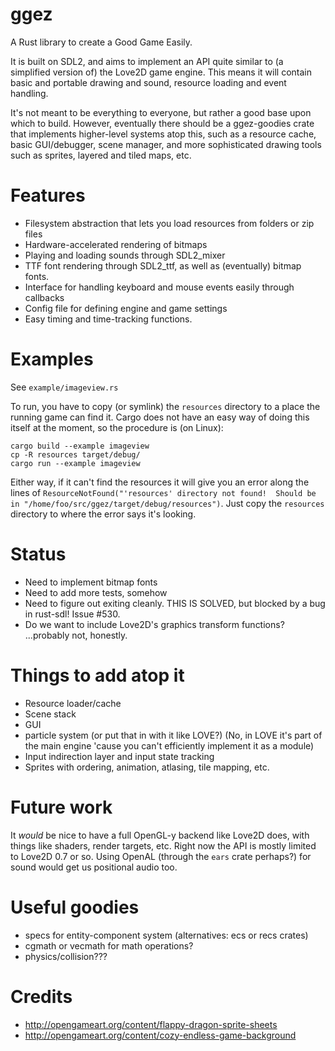 # ggez

A Rust library to create a Good Game Easily.

It is built on SDL2, and aims to implement an API quite similar to (a simplified version of) the Love2D game
engine.  This means it will contain basic and portable drawing and sound, resource loading and event handling.

It's not meant to be everything to everyone, but rather a good base upon which to build.  However, eventually
there should be a ggez-goodies crate that implements higher-level systems atop this, such as a resource cache,
basic GUI/debugger, scene manager, and more sophisticated drawing tools such as sprites, layered and tiled maps,
etc.


# Features

* Filesystem abstraction that lets you load resources from folders or zip files
* Hardware-accelerated rendering of bitmaps
* Playing and loading sounds through SDL2_mixer
* TTF font rendering through SDL2_ttf, as well as (eventually) bitmap fonts.
* Interface for handling keyboard and mouse events easily through callbacks
* Config file for defining engine and game settings
* Easy timing and time-tracking functions.

# Examples

See `example/imageview.rs`

To run, you have to copy (or symlink) the `resources` directory to a
place the running game can find it.  Cargo does not have an easy way
of doing this itself at the moment, so the procedure is (on Linux):

```
cargo build --example imageview
cp -R resources target/debug/
cargo run --example imageview
```

Either way, if it can't find the resources it will give you an error
along the lines of `ResourceNotFound("'resources' directory not
found!  Should be in "/home/foo/src/ggez/target/debug/resources")`.
Just copy the `resources` directory to where the error says it's
looking.

# Status

* Need to implement bitmap fonts
* Need to add more tests, somehow
* Need to figure out exiting cleanly.  THIS IS SOLVED, but blocked by a bug in rust-sdl!  Issue #530.
* Do we want to include Love2D's graphics transform functions?  ...probably not, honestly.

# Things to add atop it

* Resource loader/cache
* Scene stack
* GUI
* particle system (or put that in with it like LOVE?)  (No, in LOVE it's part of the main engine 'cause you
can't efficiently implement it as a module)
* Input indirection layer and input state tracking
* Sprites with ordering, animation, atlasing, tile mapping, etc.

# Future work

It *would* be nice to have a full OpenGL-y backend like Love2D does, with things like shaders, render targets,
etc.  Right now the API is mostly limited to Love2D 0.7 or so.  Using OpenAL (through the `ears` crate perhaps?)
for sound would get us positional audio too.  

# Useful goodies

* specs for entity-component system (alternatives: ecs or recs crates)
* cgmath or vecmath for math operations?
* physics/collision???

# Credits

* http://opengameart.org/content/flappy-dragon-sprite-sheets
* http://opengameart.org/content/cozy-endless-game-background
